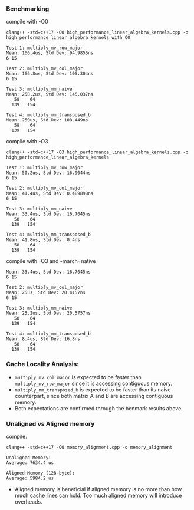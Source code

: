 ### Benchmarking
compile with -O0
```
clang++ -std=c++17 -O0 high_performance_linear_algebra_kernels.cpp -o high_performance_linear_algebra_kernels_with_O0
```
```
Test 1: multiply_mv_row_major
Mean: 166.4us, Std Dev: 94.9855ns
6 15 

Test 2: multiply_mv_col_major
Mean: 166.8us, Std Dev: 105.304ns
6 15 

Test 3: multiply_mm_naive
Mean: 258.2us, Std Dev: 145.037ns
   58    64 
  139   154 

Test 4: multiply_mm_transposed_b
Mean: 250us, Std Dev: 108.449ns
   58    64 
  139   154 
```

compile with -O3
```
clang++ -std=c++17 -O3 high_performance_linear_algebra_kernels.cpp -o high_performance_linear_algebra_kernels
```
```
Test 1: multiply_mv_row_major
Mean: 50.2us, Std Dev: 16.9044ns
6 15 

Test 2: multiply_mv_col_major
Mean: 41.4us, Std Dev: 0.489898ns
6 15 

Test 3: multiply_mm_naive
Mean: 33.4us, Std Dev: 16.7045ns
   58    64 
  139   154 

Test 4: multiply_mm_transposed_b
Mean: 41.8us, Std Dev: 0.4ns
   58    64 
  139   154 
```

compile with -O3 and -march=native
```
Mean: 33.4us, Std Dev: 16.7045ns
6 15 

Test 2: multiply_mv_col_major
Mean: 25us, Std Dev: 20.4157ns
6 15 

Test 3: multiply_mm_naive
Mean: 25.2us, Std Dev: 20.5757ns
   58    64 
  139   154 

Test 4: multiply_mm_transposed_b
Mean: 8.4us, Std Dev: 16.8ns
   58    64 
  139   154 
```

### Cache Locality Analysis:
- `multiply_mv_col_major` is expected to be faster than `multiply_mv_row_major` since it is accessing contiguous memory.
- `multiply_mm_transposed_b` is expected to be faster than its naive counterpart, since both matrix A and B are accessing contiguous memory.
- Both expectations are confirmed through the benmark results above.


### Unaligned vs Aligned memory 
compile:
```
clang++ -std=c++17 -O0 memory_alignment.cpp -o memory_alignment
```
```
Unaligned Memory:
Average: 7634.4 us

Aligned Memory (128-byte):
Average: 5984.2 us
```
- Aligned memory is beneficial if aligned memory is no more than how much cache lines can hold. Too much aligned memory will introduce overheads.